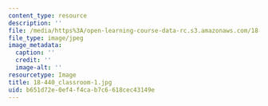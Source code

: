 ```yaml
---
content_type: resource
description: ''
file: /media/https%3A/open-learning-course-data-rc.s3.amazonaws.com/18-440-probability-and-random-variables-spring-2014/b651d72e0ef4f4cab7c6618cec43149e_18-440_classroom-1.jpg
file_type: image/jpeg
image_metadata:
  caption: ''
  credit: ''
  image-alt: ''
resourcetype: Image
title: 18-440_classroom-1.jpg
uid: b651d72e-0ef4-f4ca-b7c6-618cec43149e
---
```

